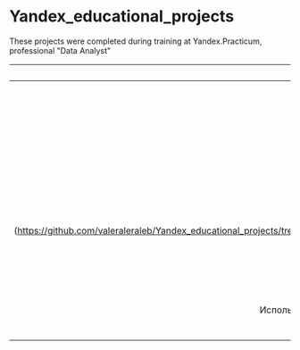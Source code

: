 # Yandex_educational_projects

These projects were completed during training at Yandex.Practicum, professional "Data Analyst"

|        Работа         |       Описание         |    Инструменты              |
| :-------------------: | :--------------------- |:----------------------------|
|[Базовый Python](https://github.com/valeraleraleb/Yandex_educational_projects/tree/main/%D0%91%D0%B0%D0%B7%D0%BE%D0%B2%D1%8B%D0%B9%20Python)|На реальных данных Яндекс.Музыки c помощью библиотеки Pandas и её возможностей проверить данные и сравнить поведение и предпочтения пользователей двух столиц — Москвы и Санкт-Петербурга| обработка данных, дубликаты, пропуски, логическая индексация, группировка, сортировка|
|[Предобработка данных] (https://github.com/valeraleraleb/Yandex_educational_projects/tree/main/%D0%9F%D1%80%D0%B5%D0%B4%D0%BE%D0%B1%D1%80%D0%B0%D0%B1%D0%BE%D1%82%D0%BA%D0%B0%20%D0%B4%D0%B0%D0%BD%D0%BD%D1%8B%D1%85)|На основе статистики о платёжеспособности клиентов исследовать влияет ли семейное положение и количество детей клиента на факт возврата кредита в срок|обработка данных, дубликаты, пропуски, категоризация, декомпозиция|
|[Исследовательский анализ данных](https://github.com/valeraleraleb/Yandex_educational_projects/tree/main/%D0%98%D1%81%D1%81%D0%BB%D0%B5%D0%B4%D0%BE%D0%B2%D0%B0%D1%82%D0%B5%D0%BB%D1%8C%D1%81%D0%BA%D0%B8%D0%B9%20%D0%B0%D0%BD%D0%B0%D0%BB%D0%B8%D0%B7%20%D0%B4%D0%B0%D0%BD%D0%BD%D1%8B%D1%85)|
Используя данные сервиса Яндекс.Недвижимость, определить рыночную стоимость объектов недвижимости и типичные параметры квартир|обработка данных, histogram, boxplot, scattermatrix,категоризация, scatterplot,  фрод-мониторинг|
